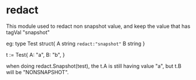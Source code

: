 # redact
This module used to redact non snapshot value, and keep the value that has tagVal "snapshot"

eg:
type Test struct{
    A string `redact:"snapshot"`
    B string
}

t := Test{
    A: "a",
    B: "b",
}

when doing redact.Snapshot(test), the t.A is still having value "a", but t.B will be "NONSNAPSHOT".